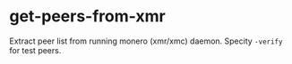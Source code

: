 # get-peers-from-xmr

Extract peer list from running monero (xmr/xmc) daemon. Specity `-verify` for test peers.
